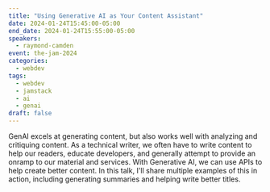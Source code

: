 ```yaml
---
title: "Using Generative AI as Your Content Assistant"
date: 2024-01-24T15:45:00-05:00
end_date: 2024-01-24T15:55:00-05:00
speakers:
  - raymond-camden
event: the-jam-2024
categories:
  - webdev
tags:
  - webdev
  - jamstack
  - ai
  - genai
draft: false
---
```


GenAI excels at generating content, but also works well with analyzing and critiquing content. As a technical writer, we often have to write content to help our readers, educate developers, and generally attempt to provide an onramp to our material and services. With Generative AI, we can use APIs to help create better content. In this talk, I'll share multiple examples of this in action, including generating summaries and helping write better titles.
